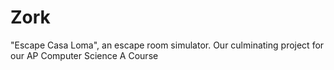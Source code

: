# Zork
"Escape Casa Loma", an escape room simulator. Our culminating project for our AP Computer Science A Course
